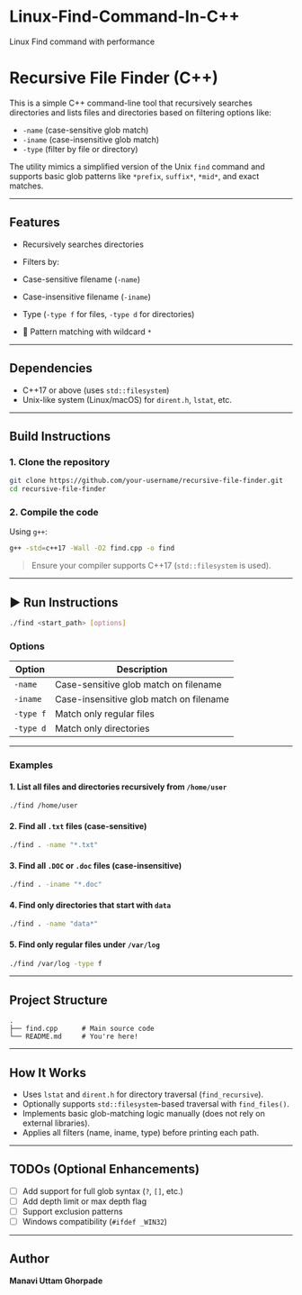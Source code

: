 # Linux-Find-Command-In-C++
Linux Find command with performance

# Recursive File Finder (C++)

This is a simple C++ command-line tool that recursively searches directories and lists files and directories based on filtering options like:

* `-name` (case-sensitive glob match)
* `-iname` (case-insensitive glob match)
* `-type` (filter by file or directory)

The utility mimics a simplified version of the Unix `find` command and supports basic glob patterns like `*prefix`, `suffix*`, `*mid*`, and exact matches.

---

## Features

*  Recursively searches directories
*  Filters by:

  * Case-sensitive filename (`-name`)
  * Case-insensitive filename (`-iname`)
  * Type (`-type f` for files, `-type d` for directories)
* 🌟 Pattern matching with wildcard `*`

---

## Dependencies

* C++17 or above (uses `std::filesystem`)
* Unix-like system (Linux/macOS) for `dirent.h`, `lstat`, etc.

---

## Build Instructions

### 1. Clone the repository

```bash
git clone https://github.com/your-username/recursive-file-finder.git
cd recursive-file-finder
```

### 2. Compile the code

Using `g++`:

```bash
g++ -std=c++17 -Wall -O2 find.cpp -o find
```

> Ensure your compiler supports C++17 (`std::filesystem` is used).

---

## ▶️ Run Instructions

```bash
./find <start_path> [options]
```

### Options

| Option    | Description                             |
| --------- | --------------------------------------- |
| `-name`   | Case-sensitive glob match on filename   |
| `-iname`  | Case-insensitive glob match on filename |
| `-type f` | Match only regular files                |
| `-type d` | Match only directories                  |

---

### Examples

#### 1. List all files and directories recursively from `/home/user`

```bash
./find /home/user
```

#### 2. Find all `.txt` files (case-sensitive)

```bash
./find . -name "*.txt"
```

#### 3. Find all `.DOC` or `.doc` files (case-insensitive)

```bash
./find . -iname "*.doc"
```

#### 4. Find only directories that start with `data`

```bash
./find . -name "data*"
```

#### 5. Find only regular files under `/var/log`

```bash
./find /var/log -type f
```

---

## Project Structure

```text
.
├── find.cpp      # Main source code
└── README.md     # You're here!
```

---

## How It Works

* Uses `lstat` and `dirent.h` for directory traversal (`find_recursive`).
* Optionally supports `std::filesystem`-based traversal with `find_files()`.
* Implements basic glob-matching logic manually (does not rely on external libraries).
* Applies all filters (name, iname, type) before printing each path.

---

## TODOs (Optional Enhancements)

* [ ] Add support for full glob syntax (`?`, `[]`, etc.)
* [ ] Add depth limit or max depth flag
* [ ] Support exclusion patterns
* [ ] Windows compatibility (`#ifdef _WIN32`)

---

## Author

**Manavi Uttam Ghorpade**
